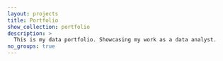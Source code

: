 ```yaml
---
layout: projects
title: Portfolio
show_collection: portfolio
description: >
  This is my data portfolio. Showcasing my work as a data analyst.
no_groups: true
---
```

